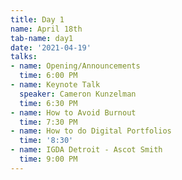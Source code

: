 ```yaml
---
title: Day 1
name: April 18th
tab-name: day1
date: '2021-04-19'
talks:
- name: Opening/Announcements
  time: 6:00 PM
- name: Keynote Talk
  speaker: Cameron Kunzelman
  time: 6:30 PM
- name: How to Avoid Burnout
  time: 7:30 PM
- name: How to do Digital Portfolios
  time: '8:30'
- name: IGDA Detroit - Ascot Smith
  time: 9:00 PM
---
```


